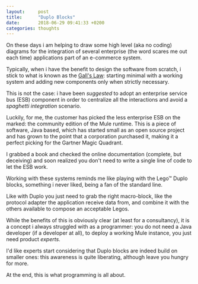 ```yaml
---
layout:     post
title:      "Duplo Blocks"
date:       2018-06-29 09:41:33 +0200
categories: thoughts
---
```


On these days i am helping to draw some high level (aka no coding) diagrams for the integration of several enterprise (the word scares me out each time) applications part of an e-commerce system.

Typically, when i have the benefit to design the software from scratch, i stick to what is known as the [Gall's Law](https://en.wikipedia.org/wiki/John_Gall_(author)): starting minimal with a working system and adding new components only when strictly necessary.

This is not the case: i have been *suggested* to adopt an enterprise service bus (ESB) component in order to centralize all the interactions and avoid a  *spaghetti integration* scenario.

Luckily, for me, the customer has picked the less enterprise ESB on the marked: the community edition of the Mule runtime. This is a piece of software, Java  based, which has started small as an open source project and has grown to the point that a corporation purchased it, making it a perfect picking for the Gartner Magic Quadrant.

I grabbed a book and checked the online documentation (complete, but deceiving) and soon realized you don't need to write a single line of code to let the ESB work.

Working with these systems reminds me like playing with the Lego™ Duplo blocks, something i never liked, being a fan of the standard line.

Like with Duplo you just need to grab the right macro-block, like the protocol adapter the application receive data from, and combine it with the others available to compose an acceptable Legos.

While the benefits of this is obviously clear (at least for a consultancy), it is a concept i always struggled with as a programmer: you do not need a Java developer (if a developer at all), to deploy a working Mule instance, you just need product *experts*.

I'd like experts start considering that Duplo blocks are indeed build on smaller ones: this awareness is quite liberating, although leave you hungry for more.

At the end, this is what programming is all about.
